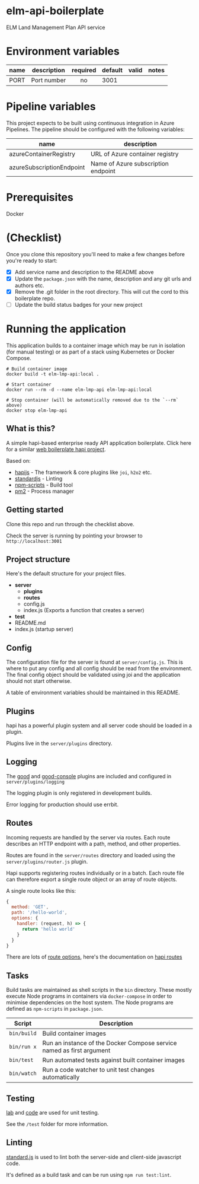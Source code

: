 # elm-api-boilerplate
ELM Land Management Plan API service

# Environment variables

| name     | description      | required | default |            valid            | notes |
|----------|------------------|:--------:|---------|:---------------------------:|-------|
| PORT     | Port number      |    no    | 3001    |                             |       |

# Pipeline variables
This project expects to be built using continuous integration in Azure Pipelines. The pipeline should be configured with the following variables:

| name                      | description                         |
|---------------------------|-------------------------------------|
| azureContainerRegistry    | URL of Azure container registry     |
| azureSubscriptionEndpoint | Name of Azure subscription endpoint |

# Prerequisites

Docker

# (Checklist)
Once you clone this repository you'll need to make a few changes before you're ready to start:

- [x] Add service name and description to the README above
- [x] Update the `package.json` with the name, description and any git urls and authors etc.
- [x] Remove the .git folder in the root directory. This will cut the cord to this boilerplate repo.
- [ ] Update the build status badges for your new project

# Running the application

This application builds to a container image which may be run in isolation (for manual testing) or as part of a stack using Kubernetes or Docker Compose.

```
# Build container image
docker build -t elm-lmp-api:local .

# Start container
docker run --rm -d --name elm-lmp-api elm-lmp-api:local

# Stop container (will be automatically removed due to the `--rm` above)
docker stop elm-lmp-api
```

## What is this?

A simple hapi-based enterprise ready API application boilerplate.
Click here for a similar [web boilerplate hapi project](https://github.com/DEFRA/hapi-web-boilerplate).

Based on:

- [hapijs](https://github.com/hapijs/hapi) - The framework & core plugins like `joi`, `h2o2` etc.
- [standardjs](http://standardjs.com/) - Linting
- [npm-scripts](https://docs.npmjs.com/misc/scripts) - Build tool
- [pm2](https://github.com/Unitech/pm2) - Process manager

## Getting started

Clone this repo and run through the checklist above.

Check the server is running by pointing your browser to `http://localhost:3001`

## Project structure

Here's the default structure for your project files.

* **server**
  * **plugins**
  * **routes**
  * config.js
  * index.js (Exports a function that creates a server)
* **test**
* README.md
* index.js (startup server)

## Config

The configuration file for the server is found at `server/config.js`.
This is where to put any config and all config should be read from the environment.
The final config object should be validated using joi and the application should not start otherwise.

A table of environment variables should be maintained in this README.

## Plugins

hapi has a powerful plugin system and all server code should be loaded in a plugin.

Plugins live in the `server/plugins` directory.

## Logging

The [good](https://github.com/hapijs/good) and [good-console](https://github.com/hapijs/good-console) plugins are included and configured in `server/plugins/logging`

The logging plugin is only registered in development builds.

Error logging for production should use errbit.

## Routes

Incoming requests are handled by the server via routes.
Each route describes an HTTP endpoint with a path, method, and other properties.

Routes are found in the `server/routes` directory and loaded using the `server/plugins/router.js` plugin.

Hapi supports registering routes individually or in a batch.
Each route file can therefore export a single route object or an array of route objects.

A single route looks like this:

```js
{
  method: 'GET',
  path: '/hello-world',
  options: {
    handler: (request, h) => {
      return 'hello world'
    }
  }
}
```

There are lots of [route options](http://hapijs.com/api#route-options), here's the documentation on [hapi routes](http://hapijs.com/tutorials/routing)

## Tasks

Build tasks are maintained as shell scripts in the `bin` directory. These mostly execute Node programs in containers via `docker-compose` in order to minimise dependencies on the host system. The Node programs are defined as `npm-scripts` in `package.json`.

| Script        | Description                                                           |
|---------------|-----------------------------------------------------------------------|
| `bin/build`   | Build container images                                                |
| `bin/run x`   | Run an instance of the Docker Compose service named as first argument |
| `bin/test`    | Run automated tests against built container images                    |
| `bin/watch`   | Run a code watcher to unit test changes automatically                 |

## Testing

[lab](https://github.com/hapijs/lab) and [code](https://github.com/hapijs/code) are used for unit testing.

See the `/test` folder for more information.

## Linting

[standard.js](http://standardjs.com/) is used to lint both the server-side and client-side javascript code.

It's defined as a build task and can be run using `npm run test:lint`.
